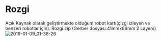 # Rozgi
Açık Kaynak olarak geliştirmekte olduğum robot kartı(çizgi izleyen ve benzeri robotlar için).
Rozgi.zip (Gerber dosyası.41mmx66mm 2 Layers)
![2019-01-09_01-38-26](https://user-images.githubusercontent.com/20296656/51488119-cc934380-1db5-11e9-8515-4d7ee15d9d72.png)

